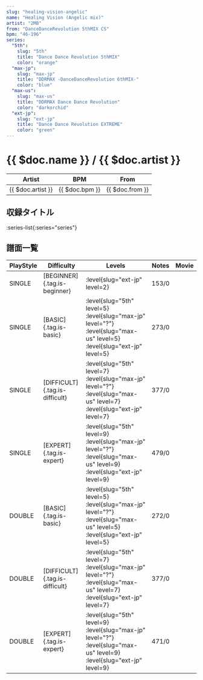 ```yaml
---
slug: "healing-vision-angelic"
name: "Healing Vision (Angelic mix)"
artist: "2MB"
from: "DanceDanceRevolution 5thMIX CS"
bpm: "46-196"
series:
  "5th":
    slug: "5th"
    title: "Dance Dance Revolution 5thMIX"
    color: "orange"
  "max-jp":
    slug: "max-jp"
    title: "DDRMAX -DanceDanceRevolution 6thMIX-"
    color: "blue"
  "max-us":
    slug: "max-us"
    title: "DDRMAX Dance Dance Revolution"
    color: "darkorchid"
  "ext-jp":
    slug: "ext-jp"
    title: "Dance Dance Revolution EXTREME"
    color: "green"
---
```


# {{ $doc.name }} / {{ $doc.artist }}

|Artist|BPM|From|
|------|---|----|
|{{ $doc.artist }}|{{ $doc.bpm }}|{{ $doc.from }}|

## 収録タイトル

:series-list{:series="series"}

## 譜面一覧

|PlayStyle|Difficulty|Levels|Notes|Movie|
|---------|----------|------|-----|-----|
|SINGLE|[BEGINNER]{.tag.is-beginner}|:level{slug="ext-jp" level=2}|153/0||
|SINGLE|[BASIC]{.tag.is-basic}|:level{slug="5th" level=5} :level{slug="max-jp" level="?"} :level{slug="max-us" level=5} :level{slug="ext-jp" level=5}|273/0||
|SINGLE|[DIFFICULT]{.tag.is-difficult}|:level{slug="5th" level=7} :level{slug="max-jp" level="?"} :level{slug="max-us" level=7} :level{slug="ext-jp" level=7}|377/0||
|SINGLE|[EXPERT]{.tag.is-expert}|:level{slug="5th" level=9} :level{slug="max-jp" level="?"} :level{slug="max-us" level=9} :level{slug="ext-jp" level=9}|479/0||
|DOUBLE|[BASIC]{.tag.is-basic}|:level{slug="5th" level=5} :level{slug="max-jp" level="?"} :level{slug="max-us" level=5} :level{slug="ext-jp" level=5}|272/0||
|DOUBLE|[DIFFICULT]{.tag.is-difficult}|:level{slug="5th" level=7} :level{slug="max-jp" level="?"} :level{slug="max-us" level=7} :level{slug="ext-jp" level=7}|377/0||
|DOUBLE|[EXPERT]{.tag.is-expert}|:level{slug="5th" level=9} :level{slug="max-jp" level="?"} :level{slug="max-us" level=9} :level{slug="ext-jp" level=9}|471/0||
